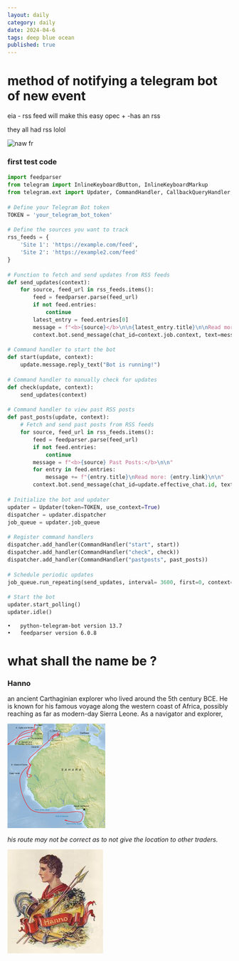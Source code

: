 ```yaml
---
layout: daily
category: daily
date: 2024-04-6
tags: deep blue ocean
published: true
---
```


# method of notifying a telegram bot of new event 
eia - rss feed will make this easy
opec + -has an rss

they all had rss lolol

![naw fr](../image/ballin.png)


### first test code 

```python
import feedparser
from telegram import InlineKeyboardButton, InlineKeyboardMarkup
from telegram.ext import Updater, CommandHandler, CallbackQueryHandler, JobQueue

# Define your Telegram Bot token
TOKEN = 'your_telegram_bot_token'

# Define the sources you want to track
rss_feeds = {
    'Site 1': 'https://example.com/feed',
    'Site 2': 'https://example2.com/feed'
}

# Function to fetch and send updates from RSS feeds
def send_updates(context):
    for source, feed_url in rss_feeds.items():
        feed = feedparser.parse(feed_url)
        if not feed.entries:
            continue
        latest_entry = feed.entries[0]
        message = f"<b>{source}</b>\n\n{latest_entry.title}\n\nRead more: {latest_entry.link}"
        context.bot.send_message(chat_id=context.job.context, text=message, parse_mode='HTML')

# Command handler to start the bot
def start(update, context):
    update.message.reply_text("Bot is running!")

# Command handler to manually check for updates
def check(update, context):
    send_updates(context)

# Command handler to view past RSS posts
def past_posts(update, context):
    # Fetch and send past posts from RSS feeds
    for source, feed_url in rss_feeds.items():
        feed = feedparser.parse(feed_url)
        if not feed.entries:
            continue
        message = f"<b>{source} Past Posts:</b>\n\n"
        for entry in feed.entries:
            message += f"{entry.title}\nRead more: {entry.link}\n\n"
        context.bot.send_message(chat_id=update.effective_chat.id, text=message, parse_mode='HTML')

# Initialize the bot and updater
updater = Updater(token=TOKEN, use_context=True)
dispatcher = updater.dispatcher
job_queue = updater.job_queue

# Register command handlers
dispatcher.add_handler(CommandHandler("start", start))
dispatcher.add_handler(CommandHandler("check", check))
dispatcher.add_handler(CommandHandler("pastposts", past_posts))

# Schedule periodic updates
job_queue.run_repeating(send_updates, interval= 3600, first=0, context=CHAT_ID)

# Start the bot
updater.start_polling()
updater.idle()
 ```


	•	python-telegram-bot version 13.7
	•	feedparser version 6.0.8

   
   
   
#  what shall the name be ?


### Hanno 

 an ancient Carthaginian explorer who lived around the 5th century BCE. He is known for his famous voyage along the western coast of Africa, possibly reaching as far as modern-day Sierra Leone. As a navigator and explorer, 

![route](image/route.png)

  _his route may not be correct as to not give the location to other traders._


  ![legend](image/hanno.png)